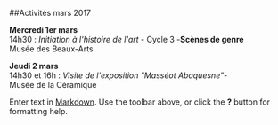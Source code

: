 ##Activités mars 2017

**Mercredi 1er mars**  
14h30 : _Initiation à l'histoire de l'art_ - Cycle 3 -**Scènes de genre**  
Musée des Beaux-Arts  

**Jeudi 2 mars**  
14h30 et 16h : _Visite de l'exposition "Masséot Abaquesne"_-  
Musée de la Céramique

Enter text in [Markdown](http://daringfireball.net/projects/markdown/). Use the toolbar above, or click the **?** button for formatting help.
